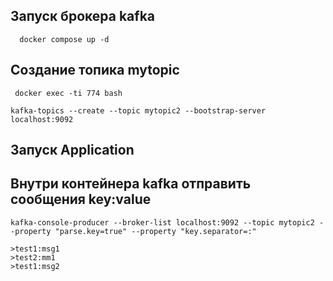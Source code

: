 ## Запуск брокера kafka

```shell
  docker compose up -d
```

## Создание топика mytopic

```shell
 docker exec -ti 774 bash
```

```shell
kafka-topics --create --topic mytopic2 --bootstrap-server localhost:9092
```

## Запуск Application

## Внутри контейнера kafka отправить сообщения key:value

```shell
kafka-console-producer --broker-list localhost:9092 --topic mytopic2 --property "parse.key=true" --property "key.separator=:"
```

```shell
>test1:msg1
>test2:mm1
>test1:msg2
```
